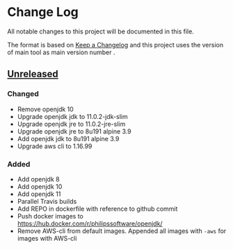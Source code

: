 # Change Log
All notable changes to this project will be documented in this file.

The format is based on [Keep a Changelog](http://keepachangelog.com/)
and this project uses the version of main tool as main version number .

## [Unreleased]

### Changed
- Remove openjdk 10
- Upgrade openjdk jdk to 11.0.2-jdk-slim
- Upgrade openjdk jre to 11.0.2-jre-slim
- Upgrade openjdk jre to 8u191 alpine 3.9 
- Add openjdk jdk to 8u191 alpine 3.9 
- Upgrade aws cli to 1.16.99 

### Added
- Add openjdk 8
- Add openjdk 10
- Add openjdk 11
- Parallel Travis builds
- Add REPO in dockerfile with reference to github commit
- Push docker images to https://hub.docker.com/r/philipssoftware/openjdk/
- Remove AWS-cli from default images. Appended all images with `-aws` for images with AWS-cli 

[Unreleased]: https://github.com/philips-software/openjdk
